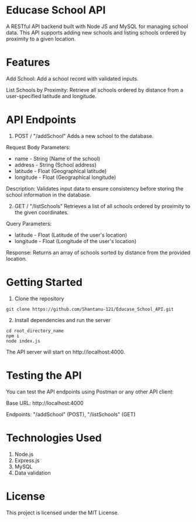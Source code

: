 # Educase School API
A RESTful API backend built with Node JS and MySQL for managing school data. This API supports adding new schools and listing schools ordered by proximity to a given location.

# Features
Add School: Add a school record with validated inputs.

List Schools by Proximity: Retrieve all schools ordered by distance from a user-specified latitude and longitude.

# API Endpoints
1. POST / "/addSchool"
Adds a new school to the database.

Request Body Parameters:
* name	- String	(Name of the school)
* address - String	(School address)
* latitude	- Float	(Geographical latitude)
* longitude - Float	(Geographical longitude)

Description:
Validates input data to ensure consistency before storing the school information in the database.

2. GET / "/listSchools"
Retrieves a list of all schools ordered by proximity to the given coordinates.

Query Parameters:
* latitude	- Float	(Latitude of the user's location)
* longitude - Float	(Longitude of the user's location)

Response:
Returns an array of schools sorted by distance from the provided location.

# Getting Started

1. Clone the repository
   
```console
git clone https://github.com/Shantanu-121/Educase_School_API.git
```

2. Install dependencies and run the server

```console
cd root_directory_name
npm i
node index.js
```
The API server will start on http://localhost:4000.

# Testing the API
You can test the API endpoints using Postman or any other API client:

Base URL: http://localhost:4000

Endpoints: "/addSchool" (POST), "/listSchools" (GET)


# Technologies Used
1. Node.js
2. Express.js
3. MySQL
4. Data validation

# License
This project is licensed under the MIT License.
